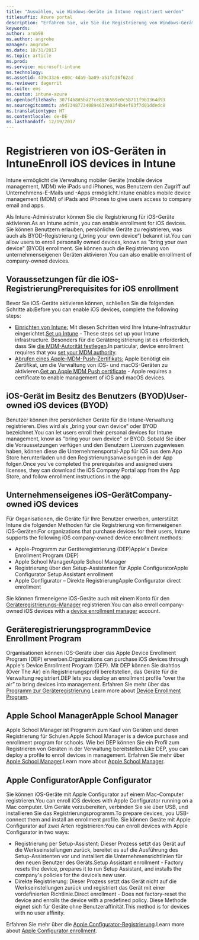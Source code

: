 ```yaml
---
title: "Auswählen, wie Windows-Geräte in Intune registriert werden"
titlesuffix: Azure portal
description: "Erfahren Sie, wie Sie die Registrierung von Windows-Geräten in Microsoft Intune einrichten."
keywords: 
author: arob98
ms.author: angrobe
manager: angrobe
ms.date: 10/31/2017
ms.topic: article
ms.prod: 
ms.service: microsoft-intune
ms.technology: 
ms.assetid: 439c33a6-e80c-4da9-ba09-a51fc36f62ad
ms.reviewer: dagerrit
ms.suite: ems
ms.custom: intune-azure
ms.openlocfilehash: 307f4b8d5ba27ce8136569e0c58711f9b1364d93
ms.sourcegitcommit: a9d734877340894637e03f4b4ef83f7d01ddedc8
ms.translationtype: HT
ms.contentlocale: de-DE
ms.lasthandoff: 12/19/2017
---
```

# <a name="enroll-ios-devices-in-intune"></a><span data-ttu-id="81331-103">Registrieren von iOS-Geräten in Intune</span><span class="sxs-lookup"><span data-stu-id="81331-103">Enroll iOS devices in Intune</span></span>

<span data-ttu-id="81331-104">Intune ermöglicht die Verwaltung mobiler Geräte (mobile device management, MDM) wie iPads und iPhones, was Benutzern den Zugriff auf Unternehmens-E-Mails und -Apps ermöglicht.</span><span class="sxs-lookup"><span data-stu-id="81331-104">Intune enables mobile device management (MDM) of iPads and iPhones to give users access to company email and apps.</span></span>

<span data-ttu-id="81331-105">Als Intune-Administrator können Sie die Registrierung für iOS-Geräte aktivieren.</span><span class="sxs-lookup"><span data-stu-id="81331-105">As an Intune admin, you can enable enrollment for iOS devices.</span></span> <span data-ttu-id="81331-106">Sie können Benutzern erlauben, persönliche Geräte zu registrieren, was auch als BYOD-Registrierung („bring your own device“) bekannt ist.</span><span class="sxs-lookup"><span data-stu-id="81331-106">You can allow users to enroll personally owned devices, known as "bring your own device" (BYOD) enrollment.</span></span> <span data-ttu-id="81331-107">Sie können auch die Registrierung von unternehmenseigenen Geräten aktivieren.</span><span class="sxs-lookup"><span data-stu-id="81331-107">You can also enable enrollment of company-owned devices.</span></span>

## <a name="prerequisites-for-ios-enrollment"></a><span data-ttu-id="81331-108">Voraussetzungen für die iOS-Registrierung</span><span class="sxs-lookup"><span data-stu-id="81331-108">Prerequisites for iOS enrollment</span></span>
<span data-ttu-id="81331-109">Bevor Sie iOS-Geräte aktivieren können, schließen Sie die folgenden Schritte ab:</span><span class="sxs-lookup"><span data-stu-id="81331-109">Before you can enable iOS devices, complete the following steps:</span></span>
- <span data-ttu-id="81331-110">[Einrichten von Intune:](setup-steps.md) Mit diesen Schritten wird Ihre Intune-Infrastruktur eingerichtet.</span><span class="sxs-lookup"><span data-stu-id="81331-110">[Set up Intune](setup-steps.md) - These steps set up your Intune infrastructure.</span></span> <span data-ttu-id="81331-111">Besonders für die Geräteregistrierung ist es erforderlich, dass Sie [die MDM-Autorität festlegen](mdm-authority-set.md).</span><span class="sxs-lookup"><span data-stu-id="81331-111">In particular, device enrollment requires that you [set your MDM authority](mdm-authority-set.md).</span></span>
- <span data-ttu-id="81331-112">[Abrufen eines Apple-MDM-Push-Zertifikats:](apple-mdm-push-certificate-get.md) Apple benötigt ein Zertifikat, um die Verwaltung von iOS- und macOS-Geräten zu aktivieren.</span><span class="sxs-lookup"><span data-stu-id="81331-112">[Get an Apple MDM Push certificate](apple-mdm-push-certificate-get.md) - Apple requires a certificate to enable management of iOS and macOS devices.</span></span>

## <a name="user-owned-ios-devices-byod"></a><span data-ttu-id="81331-113">iOS-Gerät im Besitz des Benutzers (BYOD)</span><span class="sxs-lookup"><span data-stu-id="81331-113">User-owned iOS devices (BYOD)</span></span>

<span data-ttu-id="81331-114">Benutzer können ihre persönlichen Geräte für die Intune-Verwaltung registrieren. Dies wird als „bring your own device“ oder BYOD bezeichnet.</span><span class="sxs-lookup"><span data-stu-id="81331-114">You can let users enroll their personal devices for Intune management, know as "bring your own device" or BYOD.</span></span> <span data-ttu-id="81331-115">Sobald Sie über die Voraussetzungen verfügen und den Benutzern Lizenzen zugewiesen haben, können diese die Unternehmensportal-App für iOS aus dem App Store herunterladen und den Registrierungsanweisungen in der App folgen.</span><span class="sxs-lookup"><span data-stu-id="81331-115">Once you've completed the prerequisites and assigned users licenses, they can download the iOS Company Portal app from the App Store, and follow enrollment instructions in the app.</span></span>

## <a name="company-owned-ios-devices"></a><span data-ttu-id="81331-116">Unternehmenseigenes iOS-Gerät</span><span class="sxs-lookup"><span data-stu-id="81331-116">Company-owned iOS devices</span></span>
<span data-ttu-id="81331-117">Für Organisationen, die Geräte für Ihre Benutzer erwerben, unterstützt Intune die folgenden Methoden für die Registrierung von firmeneigenen iOS-Geräten:</span><span class="sxs-lookup"><span data-stu-id="81331-117">For organizations that purchase devices for their users, Intune supports the following iOS company-owned device enrollment methods:</span></span>

- <span data-ttu-id="81331-118">Apple-Programm zur Geräteregistrierung (DEP)</span><span class="sxs-lookup"><span data-stu-id="81331-118">Apple's Device Enrollment Program (DEP)</span></span>
- <span data-ttu-id="81331-119">Apple School Manager</span><span class="sxs-lookup"><span data-stu-id="81331-119">Apple School Manager</span></span>
- <span data-ttu-id="81331-120">Registrierung über den Setup-Assistenten für Apple Configurator</span><span class="sxs-lookup"><span data-stu-id="81331-120">Apple Configurator Setup Assistant enrollment</span></span>
- <span data-ttu-id="81331-121">Apple Configurator – Direkte Registrierung</span><span class="sxs-lookup"><span data-stu-id="81331-121">Apple Configurator direct enrollment</span></span>

<span data-ttu-id="81331-122">Sie können firmeneigene iOS-Geräte auch mit einem Konto für den [Geräteregistrierungs-Manager](device-enrollment-manager-enroll.md) registrieren.</span><span class="sxs-lookup"><span data-stu-id="81331-122">You can also enroll company-owned iOS devices with a [device enrollment manager](device-enrollment-manager-enroll.md) account.</span></span>

## <a name="device-enrollment-program"></a><span data-ttu-id="81331-123">Geräteregistrierungsprogramm</span><span class="sxs-lookup"><span data-stu-id="81331-123">Device Enrollment Program</span></span>
<span data-ttu-id="81331-124">Organisationen können iOS-Geräte über das Apple Device Enrollment Program (DEP) erwerben.</span><span class="sxs-lookup"><span data-stu-id="81331-124">Organizations can purchase iOS devices through Apple's Device Enrollment Program (DEP).</span></span> <span data-ttu-id="81331-125">Mit DEP können Sie drahtlos (Over The Air) ein Registrierungsprofil bereitstellen, das Geräte für die Verwaltung registriert.</span><span class="sxs-lookup"><span data-stu-id="81331-125">DEP lets you deploy an enrollment profile “over the air” to bring devices into management.</span></span> <span data-ttu-id="81331-126">Erfahren Sie mehr über das [Programm zur Geräteregistrierung](device-enrollment-program-enroll-ios.md).</span><span class="sxs-lookup"><span data-stu-id="81331-126">Learn more about [Device Enrollment Program](device-enrollment-program-enroll-ios.md).</span></span>

## <a name="apple-school-manager"></a><span data-ttu-id="81331-127">Apple School Manager</span><span class="sxs-lookup"><span data-stu-id="81331-127">Apple School Manager</span></span>
<span data-ttu-id="81331-128">Apple School Manager ist Programm zum Kauf von Geräten und deren Registrierung für Schulen.</span><span class="sxs-lookup"><span data-stu-id="81331-128">Apple School Manager is a device purchase and enrollment program for schools.</span></span> <span data-ttu-id="81331-129">Wie bei DEP können Sie ein Profil zum Registrieren von Geräten in der Verwaltung bereitstellen.</span><span class="sxs-lookup"><span data-stu-id="81331-129">Like DEP, you can deploy a profile to enroll devices in management.</span></span> <span data-ttu-id="81331-130">Erfahren Sie mehr über [Apple School Manager](apple-school-manager-set-up-ios.md).</span><span class="sxs-lookup"><span data-stu-id="81331-130">Learn more about [Apple School Manager](apple-school-manager-set-up-ios.md).</span></span>

## <a name="apple-configurator"></a><span data-ttu-id="81331-131">Apple Configurator</span><span class="sxs-lookup"><span data-stu-id="81331-131">Apple Configurator</span></span>
<span data-ttu-id="81331-132">Sie können iOS-Geräte mit Apple Configurator auf einem Mac-Computer registrieren.</span><span class="sxs-lookup"><span data-stu-id="81331-132">You can enroll iOS devices with Apple Configurator running on a Mac computer.</span></span> <span data-ttu-id="81331-133">Um Geräte vorzubereiten, verbinden Sie sie über USB, und installieren Sie das Registrierungsprogramm.</span><span class="sxs-lookup"><span data-stu-id="81331-133">To prepare devices, you USB-connect them and install an enrollment profile.</span></span> <span data-ttu-id="81331-134">Sie können Geräte mit Apple Configurator auf zwei Arten registrieren:</span><span class="sxs-lookup"><span data-stu-id="81331-134">You can enroll devices with Apple Configurator in two ways:</span></span>
- <span data-ttu-id="81331-135">Registrierung per Setup-Assistent: Dieser Prozess setzt das Gerät auf die Werkseinstellungen zurück, bereitet es auf die Ausführung des Setup-Assistenten vor und installiert die Unternehmensrichtlinien für den neuen Benutzer des Geräts.</span><span class="sxs-lookup"><span data-stu-id="81331-135">Setup Assistant enrollment - Factory resets the device, prepares it to run Setup Assistant, and installs the company's policies for the device’s new user.</span></span>
- <span data-ttu-id="81331-136">Direkte Registrierung: Dieser Prozess setzt das Gerät nicht auf die Werkseinstellungen zurück und registriert das Gerät mit einer vordefinierten Richtlinie.</span><span class="sxs-lookup"><span data-stu-id="81331-136">Direct enrollment - Does not factory-reset the device and enrolls the device with a predefined policy.</span></span> <span data-ttu-id="81331-137">Diese Methode eignet sich für Geräte ohne Benutzeraffinität.</span><span class="sxs-lookup"><span data-stu-id="81331-137">This method is for devices with no user affinity.</span></span>

<span data-ttu-id="81331-138">Erfahren Sie mehr über die [Apple Configurator-Registrierung](apple-configurator-setup-assistant-enroll-ios.md).</span><span class="sxs-lookup"><span data-stu-id="81331-138">Learn more about [Apple Configurator enrollment](apple-configurator-setup-assistant-enroll-ios.md).</span></span>
